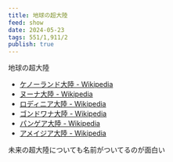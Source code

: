 ```yaml
---
title: 地球の超大陸
feed: show
date: 2024-05-23
tags: 551/1,911/2
publish: true
---
```

地球の超大陸
 - [ケノーランド大陸 - Wikipedia](https://ja.wikipedia.org/wiki/%E3%82%B1%E3%83%8E%E3%83%BC%E3%83%A9%E3%83%B3%E3%83%89%E5%A4%A7%E9%99%B8)
 - [ヌーナ大陸 - Wikipedia](https://ja.wikipedia.org/wiki/%E3%83%8C%E3%83%BC%E3%83%8A%E5%A4%A7%E9%99%B8)
 - [ロディニア大陸 - Wikipedia](https://ja.wikipedia.org/wiki/%E3%83%AD%E3%83%87%E3%82%A3%E3%83%8B%E3%82%A2%E5%A4%A7%E9%99%B8)
 - [ゴンドワナ大陸 - Wikipedia](https://ja.wikipedia.org/wiki/%E3%82%B4%E3%83%B3%E3%83%89%E3%83%AF%E3%83%8A%E5%A4%A7%E9%99%B8)
 - [パンゲア大陸 - Wikipedia](https://ja.wikipedia.org/wiki/%E3%83%91%E3%83%B3%E3%82%B2%E3%82%A2%E5%A4%A7%E9%99%B8)
 - [アメイジア大陸 - Wikipedia](https://ja.wikipedia.org/wiki/%E3%82%A2%E3%83%A1%E3%82%A4%E3%82%B8%E3%82%A2%E5%A4%A7%E9%99%B8)

未来の超大陸についても名前がついてるのが面白い
